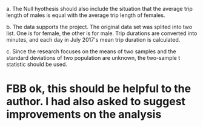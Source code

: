 a. The Null hyothesis should also include the situation that the average trip length of males is equal with the average trip length of females.

b. The data supports the project. The original data set was splited into two list. One is for female, the other is for male. Trip durations are converted into minutes, and each day in July 2017's mean trip duration is calculated.

c. Since the research focuses on the means of two samples and the standard deviations of two population are unknown, the two-sample t statistic should be used.

# FBB ok, this should be helpful to the author.  I had also asked to suggest improvements on the analysis

